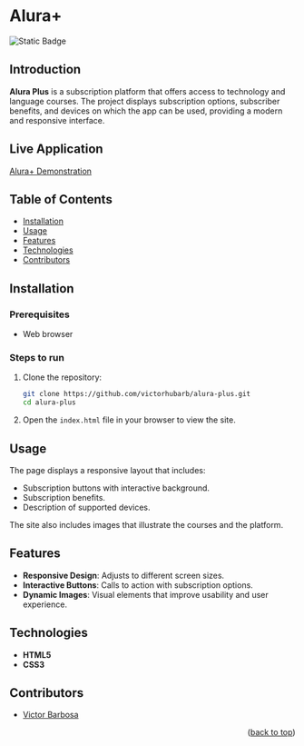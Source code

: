 # Alura+ <a name="readme-top"></a>
![Static Badge](https://img.shields.io/badge/status-completed-green?style=for-the-badge)

## Introduction
**Alura Plus** is a subscription platform that offers access to technology and language courses. The project displays subscription options, subscriber benefits, and devices on which the app can be used, providing a modern and responsive interface.

## Live Application
[Alura+ Demonstration](https://alura-plus-plum-two-57.vercel.app)

## Table of Contents
- [Installation](#installation)
- [Usage](#usage)
- [Features](#features)
- [Technologies](#technologies)
- [Contributors](#contributors)

## Installation

### Prerequisites
- Web browser

### Steps to run
1. Clone the repository:
   ```bash
   git clone https://github.com/victorhubarb/alura-plus.git
   cd alura-plus
   ```
2. Open the `index.html` file in your browser to view the site.

## Usage
The page displays a responsive layout that includes:
- Subscription buttons with interactive background.
- Subscription benefits.
- Description of supported devices.
  
The site also includes images that illustrate the courses and the platform.

## Features
- **Responsive Design**: Adjusts to different screen sizes.
- **Interactive Buttons**: Calls to action with subscription options.
- **Dynamic Images**: Visual elements that improve usability and user experience.

## Technologies
- **HTML5**
- **CSS3**

## Contributors
- [Victor Barbosa](https://github.com/victorhubarb)
<p align="right">(<a href="#readme-top">back to top</a>)</p>
